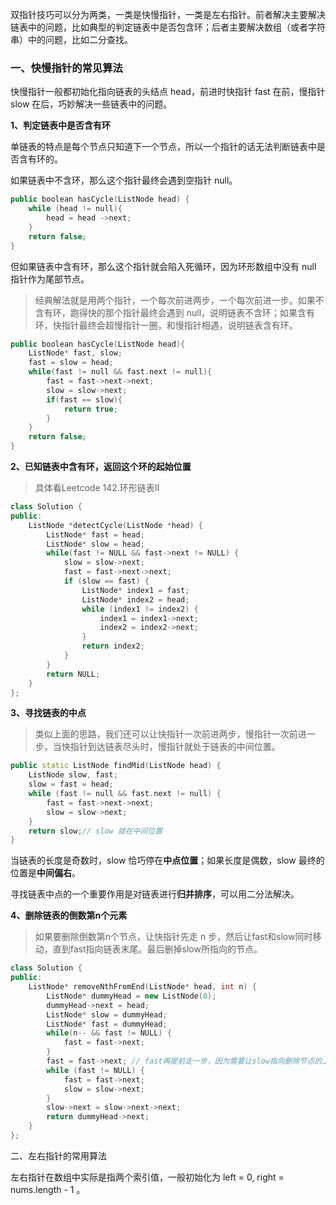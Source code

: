 双指针技巧可以分为两类，一类是快慢指针，一类是左右指针。前者解决主要解决链表中的问题，比如典型的判定链表中是否包含环；后者主要解决数组（或者字符串）中的问题，比如二分查找。

### 一、快慢指针的常见算法

快慢指针一般都初始化指向链表的头结点 head，前进时快指针 fast 在前，慢指针 slow 在后，巧妙解决一些链表中的问题。

**1、判定链表中是否含有环**

单链表的特点是每个节点只知道下一个节点，所以一个指针的话无法判断链表中是否含有环的。

如果链表中不含环，那么这个指针最终会遇到空指针 null。

```C++
public boolean hasCycle(ListNode head) {
    while (head != null){
        head = head ->next;
    }
    return false;
}
```
但如果链表中含有环，那么这个指针就会陷入死循环，因为环形数组中没有 null 指针作为尾部节点。

> 经典解法就是用两个指针，一个每次前进两步，一个每次前进一步。如果不含有环，跑得快的那个指针最终会遇到 null，说明链表不含环；如果含有环，快指针最终会超慢指针一圈，和慢指针相遇，说明链表含有环。

```C++
public boolean hasCycle(ListNode head){
    ListNode* fast, slow;
    fast = slow = head;
    while(fast != null && fast.next != null){
        fast = fast->next->next;
        slow = slow->next;
        if(fast == slow){
            return true;
        }
    }
    return false;
}
```
**2、已知链表中含有环，返回这个环的起始位置**
> 具体看Leetcode 142.环形链表II

```C++
class Solution {
public:
    ListNode *detectCycle(ListNode *head) {
        ListNode* fast = head;
        ListNode* slow = head;
        while(fast != NULL && fast->next != NULL) {
            slow = slow->next;
            fast = fast->next->next;
            if (slow == fast) {
                ListNode* index1 = fast;
                ListNode* index2 = head;
                while (index1 != index2) {
                    index1 = index1->next;
                    index2 = index2->next;
                }
                return index2; 
            }
        }
        return NULL;
    }
};
```
**3、寻找链表的中点**

> 类似上面的思路，我们还可以让快指针一次前进两步，慢指针一次前进一步，当快指针到达链表尽头时，慢指针就处于链表的中间位置。
```C++
public static ListNode findMid(ListNode head) {
    ListNode slow, fast;
    slow = fast = head;
    while (fast != null && fast.next != null) {
        fast = fast->next->next;
        slow = slow->next;
    }
    return slow;// slow 就在中间位置
}    

```
当链表的长度是奇数时，slow 恰巧停在**中点位置**；如果长度是偶数，slow 最终的位置是**中间偏右**。

寻找链表中点的一个重要作用是对链表进行**归并排序**，可以用二分法解决。

**4、删除链表的倒数第n个元素**
>如果要删除倒数第n个节点，让快指针先走 n 步，然后让fast和slow同时移动，直到fast指向链表末尾。最后删掉slow所指向的节点。

```C++
class Solution {
public:
    ListNode* removeNthFromEnd(ListNode* head, int n) {
        ListNode* dummyHead = new ListNode(0);
        dummyHead->next = head;
        ListNode* slow = dummyHead;
        ListNode* fast = dummyHead;
        while(n-- && fast != NULL) {
            fast = fast->next;
        }
        fast = fast->next; // fast再提前走一步，因为需要让slow指向删除节点的上一个节点
        while (fast != NULL) {
            fast = fast->next;
            slow = slow->next;
        }
        slow->next = slow->next->next;
        return dummyHead->next;
    }
};


```
二、左右指针的常用算法

左右指针在数组中实际是指两个索引值，一般初始化为 left = 0, right = nums.length - 1 。


